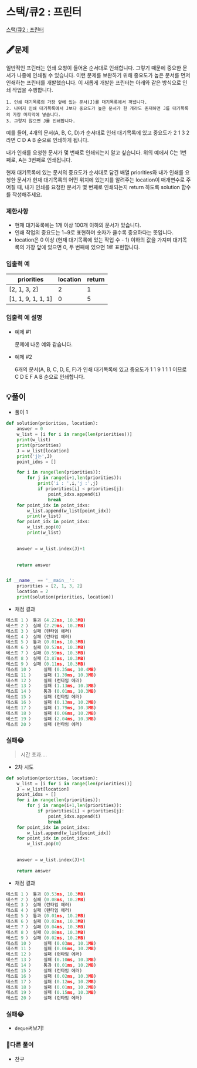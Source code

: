 # 스택/큐2 : 프린터

[스택/큐2 : 프린터](https://programmers.co.kr/learn/courses/30/lessons/42587)

## 🖋️문제

일반적인 프린터는 인쇄 요청이 들어온 순서대로 인쇄합니다. 그렇기 때문에 중요한 문서가 나중에 인쇄될 수 있습니다. 이런 문제를 보완하기 위해 중요도가 높은 문서를 먼저 인쇄하는 프린터를 개발했습니다. 이 새롭게 개발한 프린터는 아래와 같은 방식으로 인쇄 작업을 수행합니다.

```
1. 인쇄 대기목록의 가장 앞에 있는 문서(J)를 대기목록에서 꺼냅니다.
2. 나머지 인쇄 대기목록에서 J보다 중요도가 높은 문서가 한 개라도 존재하면 J를 대기목록의 가장 마지막에 넣습니다.
3. 그렇지 않으면 J를 인쇄합니다.
```

예를 들어, 4개의 문서(A, B, C, D)가 순서대로 인쇄 대기목록에 있고 중요도가 2 1 3 2 라면 C D A B 순으로 인쇄하게 됩니다.

내가 인쇄를 요청한 문서가 몇 번째로 인쇄되는지 알고 싶습니다. 위의 예에서 C는 1번째로, A는 3번째로 인쇄됩니다.

현재 대기목록에 있는 문서의 중요도가 순서대로 담긴 배열 priorities와 내가 인쇄를 요청한 문서가 현재 대기목록의 어떤 위치에 있는지를 알려주는 location이 매개변수로 주어질 때, 내가 인쇄를 요청한 문서가 몇 번째로 인쇄되는지 return 하도록 solution 함수를 작성해주세요.

### 제한사항

- 현재 대기목록에는 1개 이상 100개 이하의 문서가 있습니다.
- 인쇄 작업의 중요도는 1~9로 표현하며 숫자가 클수록 중요하다는 뜻입니다.
- location은 0 이상 (현재 대기목록에 있는 작업 수 - 1) 이하의 값을 가지며 대기목록의 가장 앞에 있으면 0, 두 번째에 있으면 1로 표현합니다.

### 입출력 예

| priorities         | location | return |
| ------------------ | -------- | ------ |
| [2, 1, 3, 2]       | 2        | 1      |
| [1, 1, 9, 1, 1, 1] | 0        | 5      |

### 입출력 예 설명

* 예제 #1
  
  문제에 나온 예와 같습니다.
  
* 예제 #2

  6개의 문서(A, B, C, D, E, F)가 인쇄 대기목록에 있고 중요도가 1 1 9 1 1 1 이므로 C D E F A B 순으로 인쇄합니다.

## 💡풀이

* 풀이 1

```python
def solution(priorities, location):
    answer = 0
    w_list = [i for i in range(len(priorities))]
    print(w_list)
    print(priorities)
    J = w_list[location]
    print('j는',J)
    point_idxs = []

    for i in range(len(priorities)):
        for j in range(i+1,len(priorities)):
            print('i : ',i,'j :',j)
            if priorities[i] < priorities[j]:
                point_idxs.append(i)
                break
    for point_idx in point_idxs:
        w_list.append(w_list[point_idx])
        print(w_list)
    for point_idx in point_idxs:
        w_list.pop(0)
        print(w_list)

    
    answer = w_list.index(J)+1
        

    return answer


if __name__ == '__main__':
    priorities = [2, 1, 3, 2]
    location = 2
    print(solution(priorities, location))

```

* 채점 결과

```python
테스트 1 〉	통과 (4.22ms, 10.3MB)
테스트 2 〉	실패 (2.29ms, 10.2MB)
테스트 3 〉	실패 (런타임 에러)
테스트 4 〉	실패 (런타임 에러)
테스트 5 〉	통과 (0.01ms, 10.3MB)
테스트 6 〉	실패 (0.52ms, 10.3MB)
테스트 7 〉	실패 (0.59ms, 10.3MB)
테스트 8 〉	실패 (3.87ms, 10.3MB)
테스트 9 〉	실패 (0.11ms, 10.3MB)
테스트 10 〉	실패 (0.35ms, 10.4MB)
테스트 11 〉	실패 (1.39ms, 10.3MB)
테스트 12 〉	실패 (런타임 에러)
테스트 13 〉	실패 (1.13ms, 10.3MB)
테스트 14 〉	통과 (0.01ms, 10.3MB)
테스트 15 〉	실패 (런타임 에러)
테스트 16 〉	실패 (0.13ms, 10.2MB)
테스트 17 〉	실패 (1.79ms, 10.3MB)
테스트 18 〉	실패 (0.06ms, 10.2MB)
테스트 19 〉	실패 (2.04ms, 10.3MB)
테스트 20 〉	실패 (런타임 에러)
```

### 실패😂

> 시간 초과....

* 2차 시도

```python
def solution(priorities, location):
    w_list = [i for i in range(len(priorities))]
    J = w_list[location]
    point_idxs = []
    for i in range(len(priorities)):
        for j in range(i+1,len(priorities)):
            if priorities[i] < priorities[j]:
                point_idxs.append(i)
                break
    for point_idx in point_idxs:
        w_list.append(w_list[point_idx])
    for point_idx in point_idxs:
        w_list.pop(0)

    
    answer = w_list.index(J)+1
        
    return answer
```

* 채점 결과

```python
테스트 1 〉	통과 (0.53ms, 10.3MB)
테스트 2 〉	실패 (0.08ms, 10.2MB)
테스트 3 〉	실패 (런타임 에러)
테스트 4 〉	실패 (런타임 에러)
테스트 5 〉	통과 (0.01ms, 10.2MB)
테스트 6 〉	실패 (0.02ms, 10.3MB)
테스트 7 〉	실패 (0.04ms, 10.3MB)
테스트 8 〉	실패 (0.08ms, 10.3MB)
테스트 9 〉	실패 (0.02ms, 10.2MB)
테스트 10 〉	실패 (0.03ms, 10.1MB)
테스트 11 〉	실패 (0.06ms, 10.2MB)
테스트 12 〉	실패 (런타임 에러)
테스트 13 〉	실패 (0.10ms, 10.3MB)
테스트 14 〉	통과 (0.01ms, 10.2MB)
테스트 15 〉	실패 (런타임 에러)
테스트 16 〉	실패 (0.02ms, 10.3MB)
테스트 17 〉	실패 (0.12ms, 10.2MB)
테스트 18 〉	실패 (0.01ms, 10.2MB)
테스트 19 〉	실패 (0.15ms, 10.3MB)
테스트 20 〉	실패 (런타임 에러)
```

### 실패😂

* `deque`써보기!

### 🤝다른 풀이

* 찬구

```java

```
